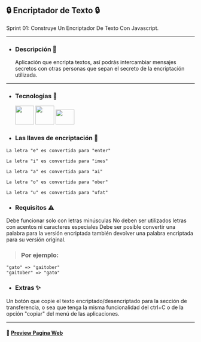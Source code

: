 ## :lock:  Encriptador de Texto :lock:

Sprint 01: Construye Un Encriptador De Texto Con Javascript.

__________________________________________

- ###  Descripción :rocket:
  Aplicación que encripta textos, así podrás intercambiar mensajes secretos con otras personas que sepan el secreto de la encriptación utilizada.
  
 ----------
 
- ### Tecnologias :hammer:

 
  <img src="https://camo.githubusercontent.com/bfa71fe5e1eb3ca57a7e4ef9c6b2ca21414c4fdab27ac6861e211e7cfe8f7d9f/68747470733a2f2f70726f66696c696e61746f722e7269736861762e6465762f736b696c6c732d6173736574732f68746d6c352d6f726967696e616c2d776f72646d61726b2e737667" width = 50 height =50 >  <img src="https://camo.githubusercontent.com/1f14c9c472b21cf8790a4fb6914be3a3181e957ecc2b397775f06a989d20cb37/68747470733a2f2f70726f66696c696e61746f722e7269736861762e6465762f736b696c6c732d6173736574732f637373332d6f726967696e616c2d776f72646d61726b2e737667" width = 50 height = 50> <img src="https://camo.githubusercontent.com/7a2b6137fa6818b1c85f86347a6b4a75ee52681d4a190c506df972e3c5459980/68747470733a2f2f70726f66696c696e61746f722e7269736861762e6465762f736b696c6c732d6173736574732f6a6176617363726970742d6f726967696e616c2e737667" width = 50 height = 40 >



- ### Las llaves de encriptación  :key:
>
	La letra "e" es convertida para "enter"
	
	La letra "i" es convertida para "imes"
	
	La letra "a" es convertida para "ai"
	
	La letra "o" es convertida para "ober"
	
	La letra "u" es convertida para "ufat"

- ### Requisitos :warning:
 Debe funcionar solo con letras minúsculas
 No deben ser utilizados letras con acentos ni caracteres especiales
 Debe ser posible convertir una palabra para la versión encriptada también devolver una palabra encriptada para su versión original.

> ### Por ejemplo:
	"gato" => "gaitober"
	"gaitober" => "gato"


- ### Extras :sparkles:
 Un botón que copie el texto encriptado/desencriptado para la sección de transferencia, o sea que tenga la misma funcionalidad del ctrl+C o de la opción "copiar" del menú de las aplicaciones.

-----

#### :page_facing_up: [ Preview Pagina Web](https://matiasc33.github.io/Encriptador-Texto/)

